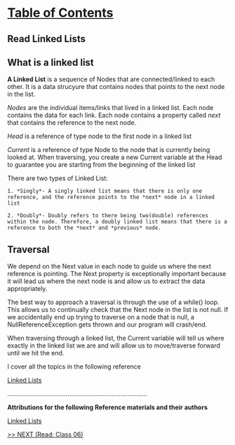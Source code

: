 # [Table of Contents](https://wondwosentsige.github.io/code-401-reading-notes/Home)

## Read Linked Lists

## What is a linked list

__A Linked List__ is a sequence of Nodes that are connected/linked to each other. It is a data strucyure that contains nodes that points to the next node in the list.

*Nodes* are the individual items/links that lived in a linked list. Each node contains the data for each link. Each node contains a property called *next* that contains the reference to the next node.

*Head* is a reference of type node to the first node in a linked list

*Current* is a reference of type Node to the node that is currently being looked at. When traversing, you create a new Current variable at the Head to guarantee you are starting from the beginning of the linked list

There are two types of Linked List:

    1. *Singly*- A singly linked list means that there is only one reference, and the reference points to the *next* node in a linked list

    2. *Doubly*- Doubly refers to there being two(double) references within the node. Therefore, a doubly linked list means that there is a reference to both the *next* and *previous* node.

## Traversal

We depend on the Next value in each node to guide us where the next reference is pointing. The Next property is exceptionally important because it will lead us where the next node is and allow us to extract the data appropriately.

The best way to approach a traversal is through the use of a while() loop. This allows us to continually check that the Next node in the list is not null. If we accidentally end up trying to traverse on a node that is null, a NullReferenceException gets thrown and our program will crash/end.

When traversing through a linked list, the Current variable will tell us where exactly in the linked list we are and will allow us to move/traverse forward until we hit the end.

I cover all the topics in the following reference

[Linked Lists](https://codefellows.github.io/common_curriculum/data_structures_and_algorithms/Code_401/class-05/resources/singly_linked_list.html)





















...............................................................................

__Attributions for the following Reference materials and their authors__

[Linked Lists](https://codefellows.github.io/common_curriculum/data_structures_and_algorithms/Code_401/class-05/resources/singly_linked_list.html)


[>> NEXT (Read: Class 06)](https://wondwosentsige.github.io/code-401-reading-note/class-06)
